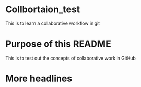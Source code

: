 # Collbortaion_test
This is to learn a collaborative workflow in git

# Purpose of this README
This is to test out the concepts of collaborative work in GitHub

# More headlines 
